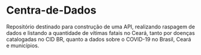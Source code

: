 # Centra-de-Dados

Repositório destinado para construção de uma API, realizando raspagem de dados e listando a quantidade de vítimas fatais no Ceará, tanto por doenças catalogadas no CID BR, quanto a dados sobre o COVID-19 no Brasil, Ceará e municípios.

